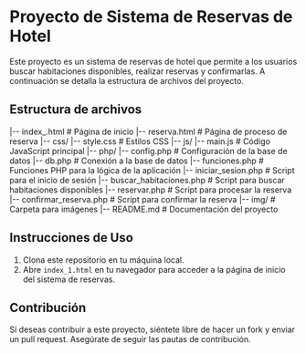 # Proyecto de Sistema de Reservas de Hotel

Este proyecto es un sistema de reservas de hotel que permite a los usuarios buscar habitaciones disponibles, realizar reservas y confirmarlas. A continuación se detalla la estructura de archivos del proyecto.

## Estructura de archivos


|-- index_.html # Página de inicio
|-- reserva.html # Página de proceso de reserva
|-- css/
|-- style.css # Estilos CSS
|-- js/
|-- main.js # Código JavaScript principal
|-- php/
|-- config.php # Configuración de la base de datos
|-- db.php # Conexión a la base de datos
|-- funciones.php # Funciones PHP para la lógica de la aplicación
|-- iniciar_sesion.php # Script para el inicio de sesión
|-- buscar_habitaciones.php # Script para buscar habitaciones disponibles
|-- reservar.php # Script para procesar la reserva
|-- confirmar_reserva.php # Script para confirmar la reserva
|-- img/ # Carpeta para imágenes
|-- README.md # Documentación del proyecto

## Instrucciones de Uso

1. Clona este repositorio en tu máquina local.
2. Abre `index_1.html` en tu navegador para acceder a la página de inicio del sistema de reservas.

## Contribución

Si deseas contribuir a este proyecto, siéntete libre de hacer un fork y enviar un pull request. Asegúrate de seguir las pautas de contribución.
